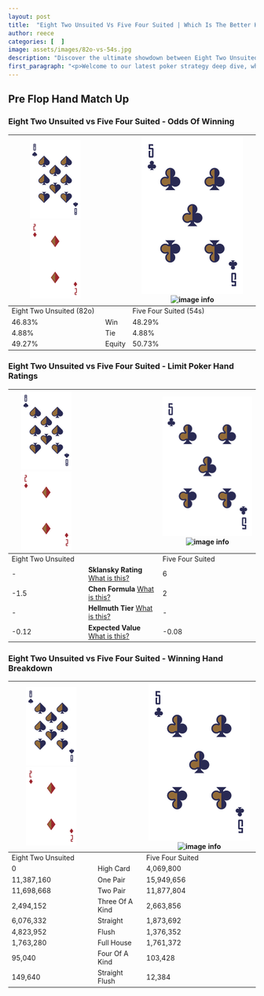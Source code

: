 ```yaml
---
layout: post
title:  "Eight Two Unsuited Vs Five Four Suited | Which Is The Better Hand In Poker? A Complete Guide"
author: reece
categories: [  ]
image: assets/images/82o-vs-54s.jpg
description: "Discover the ultimate showdown between Eight Two Unsuited and Five Four Suited in poker! Uncover the odds, strategies, and scenarios where one hand triumphs over the other. Get ready to up your poker game with this thrilling analysis."
first_paragraph: "<p>Welcome to our latest poker strategy deep dive, where we're pitting two distinct hands against each other in a high-stakes showdown: Eight Two Unsuited vs Five Four Suited.</p><p>In the dynamic world of poker, every decision counts, and knowing which hand holds the upper hand is key to your success at the table.</p><p>In this article, we'll dissect these two hands, explore the scenarios where one dominates the other, and equip you with the knowledge to make strategic choices that can tip the odds in your favor.</p><p>Get ready to unravel the intriguing dynamics of these poker hands and elevate your game to new heights.</p>"
---
```




[comment]: # (sp0)

## Pre Flop Hand Match Up

<div class="table hand-ratings" markdown="1"> 



### Eight Two Unsuited vs Five Four Suited - Odds Of Winning


    
| ![image info](assets/images/hand1/8.png) ![image info](assets/images/hand1/2o.png) |  | ![image info](assets/images/hand2/5.png) ![image info](assets/images/hand2/4s.png) |
| -------- | -------- | -------- |
| Eight Two Unsuited (82o) |  | Five Four Suited (54s) |
| 46.83% | Win | 48.29% |
| 4.88% | Tie | 4.88% |
| 49.27% | Equity | 50.73% |




[comment]: # (sp1)



### Eight Two Unsuited vs Five Four Suited - Limit Poker Hand Ratings


    
| ![image info](assets/images/hand1/8.png) ![image info](assets/images/hand1/2o.png) |  | ![image info](assets/images/hand2/5.png) ![image info](assets/images/hand2/4s.png) |
| -------- | -------- | -------- |
| Eight Two Unsuited |  | Five Four Suited |
| - | **Sklansky Rating** [What is this?](/sklansky-rating-explained) | 6 |
| -1.5 | **Chen Formula** [What is this?](/chen-formula-explained) | 2 |
| - | **Hellmuth Tier** [What is this?](/Hellmuth-tier-explained) | - |
| -0.12 | **Expected Value** [What is this?](/expected-value-explained) | -0.08 |




[comment]: # (sp2)



### Eight Two Unsuited vs Five Four Suited - Winning Hand Breakdown


    
| ![image info](assets/images/hand1/8.png) ![image info](assets/images/hand1/2o.png) |  | ![image info](assets/images/hand2/5.png) ![image info](assets/images/hand2/4s.png) |
| -------- | -------- | -------- |
| Eight Two Unsuited |  | Five Four Suited |
| 0 | High Card | 4,069,800 |
| 11,387,160 | One Pair | 15,949,656 |
| 11,698,668 | Two Pair | 11,877,804 |
| 2,494,152 | Three Of A Kind | 2,663,856 |
| 6,076,332 | Straight | 1,873,692 |
| 4,823,952 | Flush | 1,376,352 |
| 1,763,280 | Full House | 1,761,372 |
| 95,040 | Four Of A Kind | 103,428 |
| 149,640 | Straight Flush | 12,384 |




[comment]: # (sp3)



</div>

[comment]: # (sp4)



[comment]: # (sp5)

